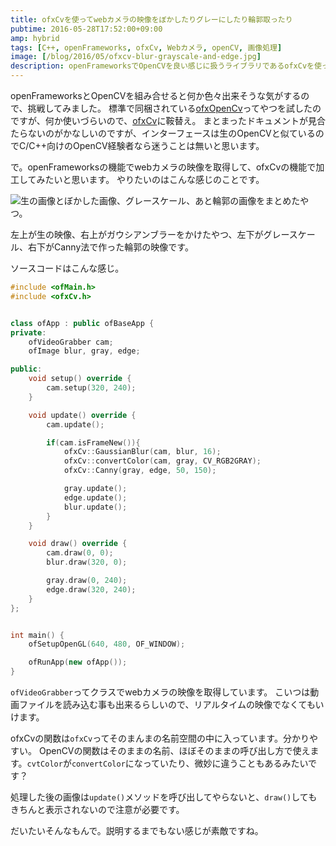 ```yaml
---
title: ofxCvを使ってwebカメラの映像をぼかしたりグレーにしたり輪郭取ったり
pubtime: 2016-05-28T17:52:00+09:00
amp: hybrid
tags: [C++, openFrameworks, ofxCv, Webカメラ, openCV, 画像処理]
image: [/blog/2016/05/ofxcv-blur-grayscale-and-edge.jpg]
description: openFrameworksでOpenCVを良い感じに扱うライブラリであるofxCvを使って、webカメラの映像を色々加工する実験をしてみました。
---
```


openFrameworksとOpenCVを組み合せると何か色々出来そうな気がするので、挑戦してみました。
標準で同梱されている[ofxOpenCv](http://openframeworks.cc/documentation/ofxOpenCv/)ってやつを試したのですが、何か使いづらいので、[ofxCv](https://github.com/kylemcdonald/ofxCv)に鞍替え。
まとまったドキュメントが見合たらないのがかなしいのですが、インターフェースは生のOpenCVと似ているのでC/C++向けのOpenCV経験者なら迷うことは無いと思います。

で。openFrameworksの機能でwebカメラの映像を取得して、ofxCvの機能で加工してみたいと思います。
やりたいのはこんな感じのことです。

![生の画像とぼかした画像、グレースケール、あと輪郭の画像をまとめたやつ。](/blog/2016/05/ofxcv-blur-grayscale-and-edge.jpg "640x480")

左上が生の映像、右上がガウシアンブラーをかけたやつ、左下がグレースケール、右下がCanny法で作った輪郭の映像です。

ソースコードはこんな感じ。
``` cpp
#include <ofMain.h>
#include <ofxCv.h>


class ofApp : public ofBaseApp {
private:
    ofVideoGrabber cam;
    ofImage blur, gray, edge;

public:
    void setup() override {
        cam.setup(320, 240);
    }

    void update() override {
        cam.update();

        if(cam.isFrameNew()){
            ofxCv::GaussianBlur(cam, blur, 16);
            ofxCv::convertColor(cam, gray, CV_RGB2GRAY);
            ofxCv::Canny(gray, edge, 50, 150);

            gray.update();
            edge.update();
            blur.update();
        }
    }

    void draw() override {
        cam.draw(0, 0);
        blur.draw(320, 0);

        gray.draw(0, 240);
        edge.draw(320, 240);
    }
};


int main() {
    ofSetupOpenGL(640, 480, OF_WINDOW);

    ofRunApp(new ofApp());
}
```

`ofVideoGrabber`ってクラスでwebカメラの映像を取得しています。
こいつは動画ファイルを読み込む事も出来るらしいので、リアルタイムの映像でなくてもいけます。

ofxCvの関数は`ofxCv`ってそのまんまの名前空間の中に入っています。分かりやすい。
OpenCVの関数はそのままの名前、ほぼそのままの呼び出し方で使えます。`cvtColor`が`convertColor`になっていたり、微妙に違うこともあるみたいです？

処理した後の画像は`update()`メソッドを呼び出してやらないと、`draw()`してもきちんと表示されないので注意が必要です。

だいたいそんなもんで。説明するまでもない感じが素敵ですね。
